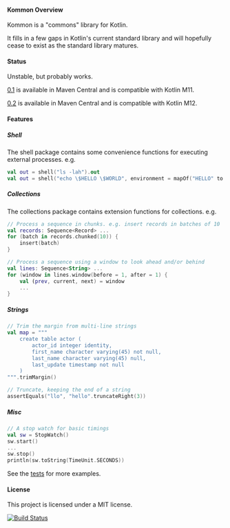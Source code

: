 #### Kommon Overview

Kommon is a "commons" library for Kotlin.

It fills in a few gaps in Kotlin's current standard library and will hopefully cease to exist
as the standard library matures.

#### Status

Unstable, but probably works.

[0.1](http://search.maven.org/#artifactdetails%7Ccom.github.andrewoma.kommon%7Ckommon%7C0.1%7Cjar) is available
in Maven Central and is compatible with Kotlin M11.

[0.2](http://search.maven.org/#artifactdetails%7Ccom.github.andrewoma.kommon%7Ckommon%7C0.2%7Cjar) is available
in Maven Central and is compatible with Kotlin M12.

#### Features

##### Shell

The shell package contains some convenience functions for executing external processes. e.g.
```kotlin
val out = shell("ls -lah").out
val out = shell("echo \$HELLO \$WORLD", environment = mapOf("HELLO" to "foo", "WORLD" to "bar")).out
```

##### Collections

The collections package contains extension functions for collections. e.g.
```kotlin
// Process a sequence in chunks. e.g. insert records in batches of 10
val records: Sequence<Record> ...
for (batch in records.chunked(10)) {
    insert(batch)
}

// Process a sequence using a window to look ahead and/or behind
val lines: Sequence<String> ...
for (window in lines.window(before = 1, after = 1) {
    val (prev, current, next) = window
    ...
}
```

##### Strings
```kotlin
// Trim the margin from multi-line strings
val map = """
    create table actor (
        actor_id integer identity,
        first_name character varying(45) not null,
        last_name character varying(45) null,
        last_update timestamp not null
    )
""".trimMargin()

// Truncate, keeping the end of a string
assertEquals("llo", "hello".truncateRight(3))
```

##### Misc
```kotlin
// A stop watch for basic timings
val sw = StopWatch()
sw.start()
...
sw.stop()
println(sw.toString(TimeUnit.SECONDS))
```

See the [tests](/src/test/kotlin/com/github/andrewoma/kommon) for more examples.

#### License
This project is licensed under a MIT license.

[![Build Status](https://travis-ci.org/andrewoma/kommon.svg?branch=master)](https://travis-ci.org/andrewoma/kommon)
